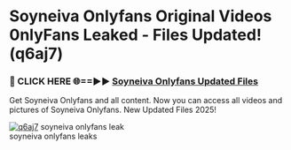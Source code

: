# Soyneiva Onlyfans Original Videos 0nlyFans Leaked - Files Updated! (q6aj7)

<h3>🔴 CLICK HERE 🌐==►► <a href="https://tinyurl.com/x26r9saj" rel="nofollow">Soyneiva Onlyfans Updated Files</a></h3>

Get Soyneiva Onlyfans and all content. Now you can access all videos and pictures of Soyneiva Onlyfans. New Updated Files 2025!

[![q6aj7](https://i.imgur.com/LkgZPqh.gif)](https://tinyurl.com/x26r9saj)
soyneiva onlyfans leak<br>
soyneiva onlyfans leaks